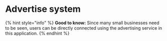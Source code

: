 # Advertise system

{% hint style="info" %}
**Good to know:** Since many small businesses need to be seen, users can be directly connected using the advertising service in this application.
{% endhint %}
